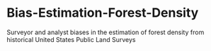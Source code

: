 # Bias-Estimation-Forest-Density
Surveyor and analyst biases in the estimation of forest density from historical United States Public Land Surveys
